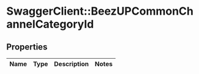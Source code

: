 # SwaggerClient::BeezUPCommonChannelCategoryId

## Properties
Name | Type | Description | Notes
------------ | ------------- | ------------- | -------------


